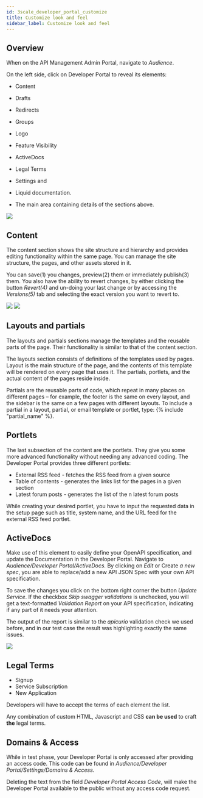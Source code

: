 ```yaml
---
id: 3scale_developer_portal_customize
title: Customize look and feel
sidebar_label: Customize look and feel
---
```


## Overview

When on the API Management Admin Portal, navigate to _Audience_.

On the left side, click on Developer Portal to reveal its elements:

- Content
- Drafts
- Redirects
- Groups
- Logo
- Feature Visibility
- ActiveDocs
- Legal Terms
- Settings and
- Liquid documentation.

- The main area containing details of the sections above.

<img class="img-fluid" src="/docs/assets/3scale/dev01.png">

## Content

The content section shows the site structure and hierarchy and provides editing functionality within the same page. You can manage the site structure, the pages, and other assets stored in it.

You can save(1) you changes, preview(2) them or immediately publish(3) them. You also have the ability to revert changes, by either clicking the button _Revert(4)_ and un-doing your last change or by accessing the _Versions(5)_ tab and selecting the exact version you want to revert to.

<img class="img-fluid" src="/docs/assets/3scale/dev02.png">

<img class="img-fluid" src="/docs/assets/3scale/dev03.png">

## Layouts and partials

The layouts and partials sections manage the templates and the reusable parts of the page. Their functionality is similar to that of the content section.

The layouts section consists of definitions of the templates used by pages. Layout is the main structure of the page, and the contents of this template will be rendered on every page that uses it. The partials, portlets, and the actual content of the pages reside inside.

Partials are the reusable parts of code, which repeat in many places on different pages – for example, the footer is the same on every layout, and the sidebar is the same on a few pages with different layouts. To include a partial in a layout, partial, or email template or portlet, type: {% include &quot;partial\_name&quot; %}.

## Portlets

The last subsection of the content are the portlets. They give you some more advanced functionality without needing any advanced coding. The Developer Portal provides three different portlets:

- External RSS feed - fetches the RSS feed from a given source
- Table of contents - generates the links list for the pages in a given section
- Latest forum posts - generates the list of the n latest forum posts

While creating your desired portlet, you have to input the requested data in the setup page such as title, system name, and the URL feed for the external RSS feed portlet.

## ActiveDocs

Make use of this element to easily define your OpenAPI specification, and update the Documentation in the Developer Portal. Navigate to _Audience/Developer Portal/ActiveDocs._ By clicking on _Edit_ or Create _a new spec_, you are able to replace/add a new API JSON Spec with your own API specification.

To save the changes you click on the bottom right corner the button _Update Service_. If the checkbox _Skip swagger validations_ is unchecked, you will get a text-formatted _Validation Report_ on your API specification, indicating if any part of it needs your attention.

The output of the report is similar to the _apicurio_ validation check we used before, and in our test case the result was highlighting exactly the same issues.

<img class="img-fluid" src="/docs/assets/3scale/dev04.png">

## Legal Terms

- Signup
- Service Subscription
- New Application

Developers will have to accept the terms of each element the list.

Any combination of custom HTML, Javascript and CSS **can be used** to craft **the** legal terms.

###


## Domains &amp; Access

While in test phase, your Developer Portal is only accessed after providing an access code. This code can be found in _Audience/Developer Portal/Settings/Domains &amp; Access_.

Deleting the text from the field _Developer Portal Access Code_, will make the Developer Portal available to the public without any access code request.
